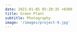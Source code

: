 ```yaml
---
date: 2021-01-05 05:20:35 +0300
title: Green Plant
subtitle: Photography
image: '/images/project-9.jpg'
---
```

